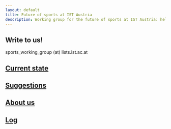 ```yaml
---
layout: default
title: Future of sports at IST Austria 
description: Working group for the future of sports at IST Austria: helping management on taking good decisions.
---
```


## Write to us!

sports_working_group (at) lists.ist.ac.at

## <a href="{{site.baseurl}}/current_state/"> Current state </a> 

## <a href="{{site.baseurl}}/suggestions/"> Suggestions </a> 

## <a href="{{site.baseurl}}/about_us/"> About us </a>

## <a href="{{site.baseurl}}/log/">Log</a>
